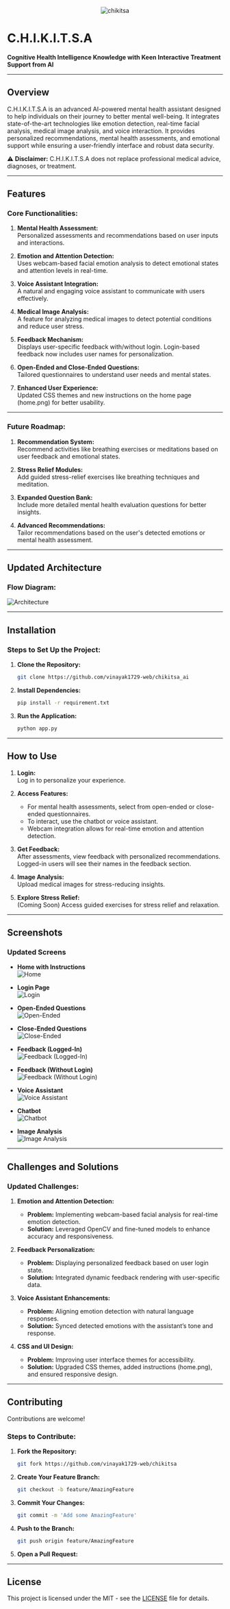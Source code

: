 
<div align="center">

![chikitsa](static/chikitsa_1.png)
</div>

# C.H.I.K.I.T.S.A  
**Cognitive Health Intelligence Knowledge with Keen Interactive Treatment Support from AI**

---

## Overview  
C.H.I.K.I.T.S.A is an advanced AI-powered mental health assistant designed to help individuals on their journey to better mental well-being. It integrates state-of-the-art technologies like emotion detection, real-time facial analysis, medical image analysis, and voice interaction. It provides personalized recommendations, mental health assessments, and emotional support while ensuring a user-friendly interface and robust data security.  

⚠️ **Disclaimer:** C.H.I.K.I.T.S.A does not replace professional medical advice, diagnoses, or treatment.

---

## Features  
### Core Functionalities:  
1. **Mental Health Assessment:**  
   Personalized assessments and recommendations based on user inputs and interactions.  
   
2. **Emotion and Attention Detection:**  
   Uses webcam-based facial emotion analysis to detect emotional states and attention levels in real-time.  

3. **Voice Assistant Integration:**  
   A natural and engaging voice assistant to communicate with users effectively.

4. **Medical Image Analysis:**  
   A feature for analyzing medical images to detect potential conditions and reduce user stress.

5. **Feedback Mechanism:**  
   Displays user-specific feedback with/without login. Login-based feedback now includes user names for personalization.

6. **Open-Ended and Close-Ended Questions:**  
   Tailored questionnaires to understand user needs and mental states.  

7. **Enhanced User Experience:**  
   Updated CSS themes and new instructions on the home page (home.png) for better usability.  

---

### Future Roadmap:  
1. **Recommendation System:**  
   Recommend activities like breathing exercises or meditations based on user feedback and emotional states.  

2. **Stress Relief Modules:**  
   Add guided stress-relief exercises like breathing techniques and meditation.  

3. **Expanded Question Bank:**  
   Include more detailed mental health evaluation questions for better insights.  

4. **Advanced Recommendations:**  
   Tailor recommendations based on the user's detected emotions or mental health assessment.  

---

## Updated Architecture  
### Flow Diagram:  
![Architecture](static/flowchart.png)  

---

## Installation  
### Steps to Set Up the Project:  
1. **Clone the Repository:**  
   ```bash
   git clone https://github.com/vinayak1729-web/chikitsa_ai
   ```  

2. **Install Dependencies:**  
   ```bash
   pip install -r requirement.txt
   ```  

3. **Run the Application:**  
   ```bash
   python app.py
   ```  

---

## How to Use  
1. **Login:**  
   Log in to personalize your experience.  

2. **Access Features:**  
   - For mental health assessments, select from open-ended or close-ended questionnaires.  
   - To interact, use the chatbot or voice assistant.  
   - Webcam integration allows for real-time emotion and attention detection.  

3. **Get Feedback:**  
   After assessments, view feedback with personalized recommendations. Logged-in users will see their names in the feedback section.  

4. **Image Analysis:**  
   Upload medical images for stress-reducing insights.

5. **Explore Stress Relief:**  
   (Coming Soon) Access guided exercises for stress relief and relaxation.

---

## Screenshots  

### Updated Screens  
- **Home with Instructions**  
  ![Home](static/home_page.png)  

- **Login Page**  
  ![Login](static/login.png)  

- **Open-Ended Questions**  
  ![Open-Ended](static/open_ended.png)  

- **Close-Ended Questions**  
  ![Close-Ended](static/close_ended.png)  

- **Feedback (Logged-In)**  
  ![Feedback (Logged-In)](static/feedback1.png)  

- **Feedback (Without Login)**  
  ![Feedback (Without Login)](static/feedback.png)  

- **Voice Assistant**  
  ![Voice Assistant](static/talk_with_me.png)  

- **Chatbot**  
  ![Chatbot](static/chat.png)  

- **Image Analysis**  
  ![Image Analysis](static/image_analysis.png)  

---

## Challenges and Solutions  

### Updated Challenges:  
1. **Emotion and Attention Detection:**  
   - **Problem:** Implementing webcam-based facial analysis for real-time emotion detection.  
   - **Solution:** Leveraged OpenCV and fine-tuned models to enhance accuracy and responsiveness.  

2. **Feedback Personalization:**  
   - **Problem:** Displaying personalized feedback based on user login state.  
   - **Solution:** Integrated dynamic feedback rendering with user-specific data.  

3. **Voice Assistant Enhancements:**  
   - **Problem:** Aligning emotion detection with natural language responses.  
   - **Solution:** Synced detected emotions with the assistant’s tone and response.  

4. **CSS and UI Design:**  
   - **Problem:** Improving user interface themes for accessibility.  
   - **Solution:** Upgraded CSS themes, added instructions (home.png), and ensured responsive design.  

---

## Contributing  
Contributions are welcome!  

### Steps to Contribute:  
1. **Fork the Repository:**  
   ```bash
   git fork https://github.com/vinayak1729-web/chikitsa
   ```  

2. **Create Your Feature Branch:**  
   ```bash
   git checkout -b feature/AmazingFeature
   ```  

3. **Commit Your Changes:**  
   ```bash
   git commit -m 'Add some AmazingFeature'
   ```  

4. **Push to the Branch:**  
   ```bash
   git push origin feature/AmazingFeature
   ```  

5. **Open a Pull Request:**  

---

## License  
This project is licensed under the MIT - see the [LICENSE](LICENSE) file for details.


